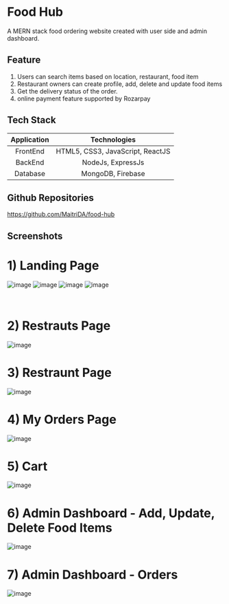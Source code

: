 # Food Hub
A MERN stack food ordering website created with user side and admin dashboard.

## Feature 
1) Users can search items based on location, restaurant, food item
2) Restaurant owners can create profile, add, delete and update food items
3) Get the delivery status of the order.
4) online payment feature supported by Rozarpay

## Tech Stack
| Application | Technologies |
| :------------: |:-------------:|
| FrontEnd | HTML5, CSS3, JavaScript, ReactJS |
| BackEnd  | NodeJs, ExpressJs |
| Database | MongoDB, Firebase |

## Github Repositories
https://github.com/MaitriDA/food-hub

## Screenshots
# 1) Landing Page
![image](https://drive.google.com/uc?export=view&id=15r2XEWulLWcGXvkxmnjsJG19GWgREf33)
![image](https://drive.google.com/uc?export=view&id=19XwPHMzTKChqXWi4RnoZjecVt-B4rIj6)
![image](https://drive.google.com/uc?export=view&id=1NcP8nErSrHnBMxFj1B3aHcD9DTlXNkk2)
![image](https://drive.google.com/uc?export=view&id=1mkbc1tBoJnYS5QYuocQuE6ZiQQxwhBwN)

<br/>

# 2) Restrauts Page
![image](https://drive.google.com/uc?export=view&id=1jzjFgH-oFMMw21us7GKtXR1D9Vg53Rq8)

# 3) Restraunt Page
![image](https://drive.google.com/uc?export=view&id=1KUAlYEg9feKVC2VciFcn02KSHJZ60Arb)

# 4) My Orders Page
![image](https://drive.google.com/uc?export=view&id=1RnCG5xctWT4fLTXlB99cTqrOG_ippjwc)

# 5) Cart
![image](https://drive.google.com/uc?export=view&id=1ueQejK0NU3CpCBfhmP3cIjlA3QMRE-7c)

# 6) Admin Dashboard - Add, Update, Delete Food Items
![image](https://drive.google.com/uc?export=view&id=1gn3uufi93doghEDY_n7U-nZJDPrSYEOm)

# 7) Admin Dashboard - Orders
![image](https://drive.google.com/uc?export=view&id=1w_nKw8N7TWuGWkQLgnXU5jik4a8zTire)
